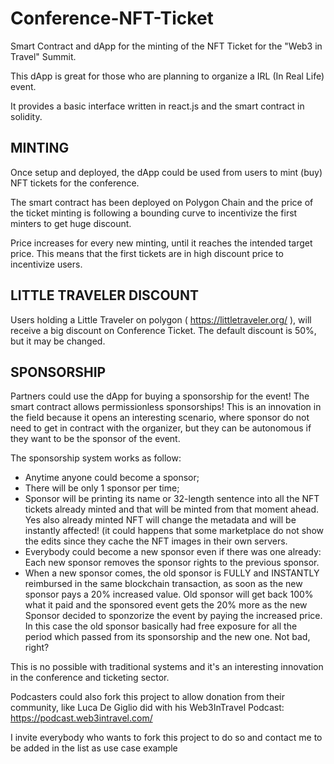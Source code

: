 # Conference-NFT-Ticket
Smart Contract and dApp for the minting of the NFT Ticket for the "Web3 in Travel" Summit.

This dApp is great for those who are planning to organize a IRL (In Real Life) event.

It provides a basic interface written in react.js and the smart contract in solidity.

## MINTING
Once setup and deployed, the dApp could be used from users to mint (buy) NFT tickets for the conference.

The smart contract has been deployed on Polygon Chain and the price of the ticket minting is following a bounding curve to incentivize the first minters to get huge discount.

Price increases for every new minting, until it reaches the intended target price. This means that the first tickets are in high discount price to incentivize users.

## LITTLE TRAVELER DISCOUNT
Users holding  a Little Traveler on polygon ( https://littletraveler.org/ ), will receive a big discount on Conference Ticket. The default discount is 50%, but it may be changed.

## SPONSORSHIP
Partners could use the dApp for buying a sponsorship for the event!
The smart contract allows permissionless sponsorships!
This is an innovation in the field because it opens an interesting scenario, where sponsor do not need to get in contract
with the organizer, but they can be autonomous if they want to be the sponsor of the event.

The sponsorship system works as follow:
- Anytime anyone could become a sponsor;
- There will be only 1 sponsor per time;
- Sponsor will be printing its name or 32-length sentence into all the NFT tickets already minted and that will be minted from that moment ahead. Yes also already minted NFT will change the metadata and will be instantly affected! (it could happens that some marketplace do not show the edits since they cache the NFT images in their own servers.
- Everybody could become a new sponsor even if there was one already: Each new sponsor removes the sponsor rights to the previous sponsor.
- When a new sponsor comes, the old sponsor is FULLY and INSTANTLY reimbursed in the same blockchain transaction, as soon as the new sponsor pays a 20% increased value. Old sponsor will get back 100% what it paid and the sponsored event gets the 20% more as the new Sponsor decided to sponzorize the event by paying the increased price. In this case the old sponsor basically had free exposure for all the period which passed from its sponsorship and the new one. Not bad, right?

This is no possible with traditional systems and it's an interesting innovation in the conference and ticketing sector.

Podcasters could also fork this project to allow donation from their community, like Luca De Giglio did with his Web3InTravel Podcast:
https://podcast.web3intravel.com/

I invite everybody who wants to fork this project to do so and contact me to be added in the list as use case example
